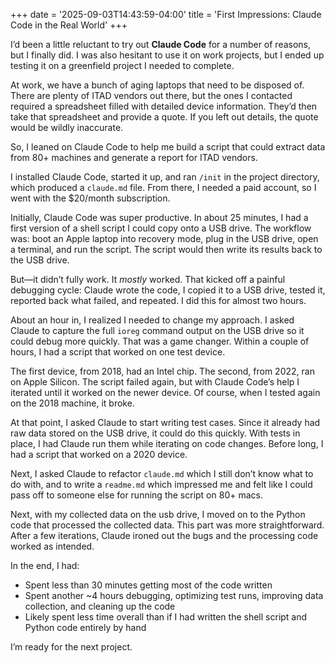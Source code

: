 +++
date = '2025-09-03T14:43:59-04:00'
title = 'First Impressions: Claude Code in the Real World'
+++

I’d been a little reluctant to try out **Claude Code** for a number of reasons, but I finally did. I was also hesitant to use it on work projects, but I ended up testing it on a greenfield project I needed to complete.  

At work, we have a bunch of aging laptops that need to be disposed of. There are plenty of ITAD vendors out there, but the ones I contacted required a spreadsheet filled with detailed device information. They’d then take that spreadsheet and provide a quote. If you left out details, the quote would be wildly inaccurate.  

So, I leaned on Claude Code to help me build a script that could extract data from 80+ machines and generate a report for ITAD vendors.  

I installed Claude Code, started it up, and ran `/init` in the project directory, which produced a `claude.md` file. From there, I needed a paid account, so I went with the $20/month subscription.  

Initially, Claude Code was super productive. In about 25 minutes, I had a first version of a shell script I could copy onto a USB drive. The workflow was: boot an Apple laptop into recovery mode, plug in the USB drive, open a terminal, and run the script. The script would then write its results back to the USB drive.  

But—it didn’t fully work. It *mostly* worked. That kicked off a painful debugging cycle: Claude wrote the code, I copied it to a USB drive, tested it, reported back what failed, and repeated. I did this for almost two hours.  

About an hour in, I realized I needed to change my approach. I asked Claude to capture the full `ioreg` command output on the USB drive so it could debug more quickly. That was a game changer. Within a couple of hours, I had a script that worked on one test device.  

The first device, from 2018, had an Intel chip. The second, from 2022, ran on Apple Silicon. The script failed again, but with Claude Code’s help I iterated until it worked on the newer device. Of course, when I tested again on the 2018 machine, it broke.  

At that point, I asked Claude to start writing test cases. Since it already had raw data stored on the USB drive, it could do this quickly. With tests in place, I had Claude run them while iterating on code changes. Before long, I had a script that worked on a 2020 device.   

Next, I asked Claude to refactor `claude.md` which I still don’t know what to do with, and to write a `readme.md` which impressed me and felt like I could pass off to someone else for running the script on 80+ macs.

Next, with my collected data on the usb drive, I moved on to the Python code that processed the collected data. This part was more straightforward. After a few iterations, Claude ironed out the bugs and the processing code worked as intended.  

In the end, I had:  
- Spent less than 30 minutes getting most of the code written  
- Spent another ~4 hours debugging, optimizing test runs, improving data collection, and cleaning up the code  
- Likely spent less time overall than if I had written the shell script and Python code entirely by hand  

I’m ready for the next project. 
